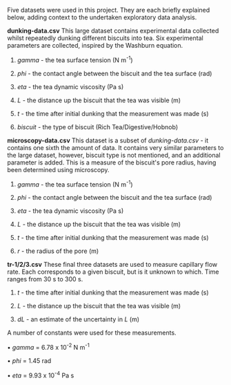 Five datasets were used in this project. They are each briefly explained below, adding context to the undertaken exploratory data analysis.

**dunking-data.csv**
This large dataset contains experimental data collected whilst repeatedly dunking different biscuits into tea. Six experimental parameters are collected, inspired by the Washburn equation.

1. *gamma* - the tea surface tension (N m<sup>-1</sup>)

2. *phi* - the contact angle between the biscuit and the tea surface (rad)

3. *eta* - the tea dynamic viscosity (Pa s)

4. *L* - the distance up the biscuit that the tea was visible (m)

5. *t* - the time after initial dunking that the measurement was made (s)

6. *biscuit* - the type of biscuit (Rich Tea/Digestive/Hobnob)


**microscopy-data.csv**
This dataset is a subset of *dunking-data.csv* - it contains one sixth the amount of data. It contains very similar parameters to the large dataset, however, biscuit type is not mentioned, and an additional parameter is added. This is a measure of the biscuit's pore radius, having been determined using microscopy.

1. *gamma* - the tea surface tension (N m<sup>-1</sup>)

2. *phi* - the contact angle between the biscuit and the tea surface (rad)

3. *eta* - the tea dynamic viscosity (Pa s)

4. *L* - the distance up the biscuit that the tea was visible (m)

5. *t* - the time after initial dunking that the measurement was made (s)

6. *r* - the radius of the pore (m)


**tr-1/2/3.csv**
These final three datasets are used to measure capillary flow rate. Each corresponds to a given biscuit, but is it unknown to which. Time ranges from 30 s to 300 s. 

1. *t* - the time after initial dunking that the measurement was made (s)

2. *L* - the distance up the biscuit that the tea was visible (m)

3. *dL* - an estimate of the uncertainty in *L* (m)

A number of constants were used for these measurements.

• *gamma* = 6.78 x 10<sup>-2</sup> N m<sup>-1</sup>

• *phi* = 1.45 rad

• *eta* = 9.93 x 10<sup>-4</sup> Pa s